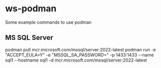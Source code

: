 # ws-podman

Some example commands to use podman

## MS SQL Server

podman pull mcr.microsoft.com/mssql/server:2022-latest
podman run -e "ACCEPT_EULA=Y" -e "MSSQL_SA_PASSWORD=<redacted>" -p 1433:1433 --name sql1 --hostname sql1 -d mcr.microsoft.com/mssql/server:2022-latest

